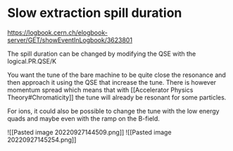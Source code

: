 # Slow extraction spill duration

https://logbook.cern.ch/elogbook-server/GET/showEventInLogbook/3623801

The spill duration can be changed by modifying the QSE with the logical.PR.QSE/K

You want the tune of the bare machine to be quite close the resonance and then approach it using the QSE that increase the tune. There is however momentum spread which means that with [[Accelerator Physics Theory#Chromaticity]] the tune will already be resonant for some particles. 

For ions, it could also be possible to change the tune with the low energy quads and maybe even with the ramp on the B-field.

![[Pasted image 20220927144509.png]]
![[Pasted image 20220927145254.png]]